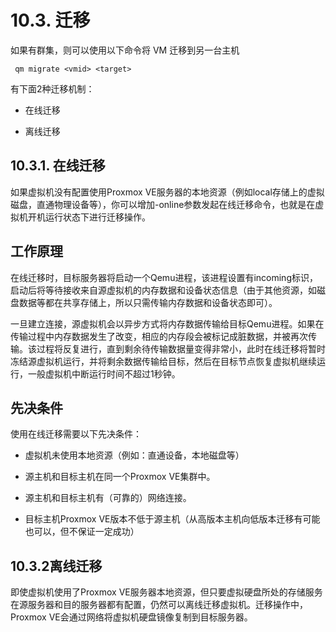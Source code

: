 # 10.3. 迁移

如果有群集，则可以使用以下命令将 VM 迁移到另一台主机

```
 qm migrate <vmid> <target>
```

有下面2种迁移机制：

- 在线迁移

- 离线迁移

## 10.3.1. 在线迁移

如果虚拟机没有配置使用Proxmox VE服务器的本地资源（例如local存储上的虚拟磁盘，直通物理设备等），你可以增加-online参数发起在线迁移命令，也就是在虚拟机开机运行状态下进行迁移操作。

## 工作原理

在线迁移时，目标服务器将启动一个Qemu进程，该进程设置有incoming标识，启动后将等待接收来自源虚拟机的内存数据和设备状态信息（由于其他资源，如磁盘数据等都在共享存储上，所以只需传输内存数据和设备状态即可）。

一旦建立连接，源虚拟机会以异步方式将内存数据传输给目标Qemu进程。如果在传输过程中内存数据发生了改变，相应的内存段会被标记成脏数据，并被再次传输。该过程将反复进行，直到剩余待传输数据量变得非常小，此时在线迁移将暂时冻结源虚拟机运行，并将剩余数据传输给目标，然后在目标节点恢复虚拟机继续运行，一般虚拟机中断运行时间不超过1秒钟。

## 先决条件
使用在线迁移需要以下先决条件：

- 虚拟机未使用本地资源（例如：直通设备，本地磁盘等）

- 源主机和目标主机在同一个Proxmox VE集群中。

- 源主机和目标主机有（可靠的）网络连接。

- 目标主机Proxmox VE版本不低于源主机（从高版本主机向低版本迁移有可能也可以，但不保证一定成功）

## 10.3.2离线迁移

即使虚拟机使用了Proxmox VE服务器本地资源，但只要虚拟硬盘所处的存储服务在源服务器和目的服务器都有配置，仍然可以离线迁移虚拟机。迁移操作中，Proxmox VE会通过网络将虚拟机硬盘镜像复制到目标服务器。
